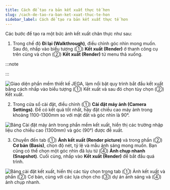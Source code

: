 ```yaml
---
title: Cách để tạo ra bản kết xuất thực tế hơn
slug: /cach-de-tao-ra-ban-ket-xuat-thuc-te-hon
sidebar_label: Cách để tạo ra bản kết xuất thực tế hơn
---
```


Các bước để tạo ra một bức ảnh kết xuất chân thực như sau:

1. Trong chế độ **Đi lại (Walkthrough)**, điều chỉnh góc nhìn mong muốn. Sau đó, nhấp vào biểu tượng (①) **Kết xuất (Render)** ở thanh công cụ trên cùng và chọn (②) **Kết xuất (Render)** từ menu thả xuống.

:::note

:::

![Giao diện phần mềm thiết kế JEGA, làm nổi bật quy trình bắt đầu kết xuất bằng cách nhấp vào biểu tượng (①) Kết xuất và sau đó chọn tùy chọn (②) Kết xuất.](https://storage.googleapis.com/jegavn_kb/image_jegavn/224.1.png)

2. Trong cửa sổ cài đặt, điều chỉnh (①) **Cài đặt máy ảnh (Camera Settings)**. Để có kết quả tốt nhất, hãy đặt chiều cao máy ảnh trong khoảng 1100-1300mm so với mặt đất và góc nhìn là 90°.

![Bảng Cài đặt máy ảnh trong phần mềm kết xuất, hiển thị các trường nhập liệu cho chiều cao (1300mm) và góc (90°) được đề xuất.](https://storage.googleapis.com/jegavn_kb/image_jegavn/224.2.png)

3. Chuyển đến tab (①) **Ảnh kết xuất (Render picture)** và trong phần (②) **Cơ bản (Basis)**, chọn độ nét, tỷ lệ và mẫu ánh sáng mong muốn. Bạn cũng có thể chọn một góc nhìn đã lưu từ (④) **Ảnh chụp nhanh (Snapshot)**. Cuối cùng, nhấp vào **Kết xuất (Render)** để bắt đầu quá trình.

![Bảng cài đặt kết xuất, hiển thị các tùy chọn trong tab (①) Ảnh kết xuất và phần (②) Cơ bản, cùng với các lựa chọn cho (③) dự án ánh sáng và (④) ảnh chụp nhanh.](https://storage.googleapis.com/jegavn_kb/image_jegavn/224.3.png)